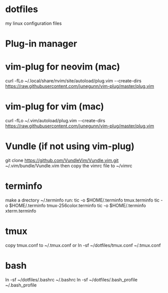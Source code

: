 # dotfiles
my linux configuration files

# Plug-in manager

# vim-plug for neovim (mac)
curl -fLo ~/.local/share/nvim/site/autoload/plug.vim --create-dirs \
    https://raw.githubusercontent.com/junegunn/vim-plug/master/plug.vim
# vim-plug for vim (mac)
curl -fLo ~/.vim/autoload/plug.vim --create-dirs \
    https://raw.githubusercontent.com/junegunn/vim-plug/master/plug.vim
# Vundle (if not using vim-plug)
git clone https://github.com/VundleVim/Vundle.vim.git ~/.vim/bundle/Vundle.vim
then copy the vimrc file to ~/vimrc

# terminfo
make a drectory ~/.terminfo
run:
tic -o $HOME/.terminfo tmux.terminfo
tic -o $HOME/.terminfo tmux-256color.terminfo
tic -o $HOME/.terminfo xterm.terminfo

# tmux
copy tmux.conf to ~/.tmux.conf
or
ln -sf ~/dotfiles/tmux.conf ~/.tmux.conf

# bash
ln -sf ~/dotfiles/.bashrc ~/.bashrc
ln -sf ~/dotfiles/.bash_profile ~/.bash_profile
